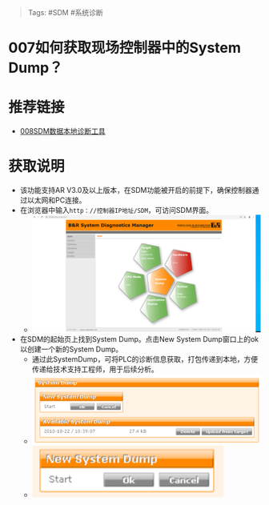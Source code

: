 > Tags: #SDM #系统诊断

# 007如何获取现场控制器中的System Dump？

# 推荐链接

- [008SDM数据本地诊断工具](/C07_工具/008SDM数据本地诊断工具.md)

# 获取说明

- 该功能支持AR V3.0及以上版本，在SDM功能被开启的前提下，确保控制器通过以太网和PC连接。
- 在浏览器中输入`http：//控制器IP地址/SDM`，可访问SDM界面。
    - ![Img](./FILES/007如何获取现场控制器中的System%20Dump？.md/img-20220530003934.png)
- 在SDM的起始页上找到System Dump。点击New System Dump窗口上的ok以创建一个新的System Dump。
    - 通过此SystemDump，可将PLC的诊断信息获取，打包传递到本地，方便传递给技术支持工程师，用于后续分析。
    - ![Img](./FILES/007如何获取现场控制器中的System%20Dump？.md/img-20220530003945.png)
    - ![Img](./FILES/007如何获取现场控制器中的System%20Dump？.md/img-20220530003947.png)
